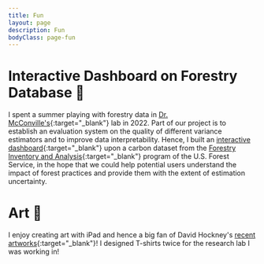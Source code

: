 ```yaml
---
title: Fun
layout: page
description: Fun
bodyClass: page-fun
---
```


# Interactive Dashboard on Forestry Database 🌳

I spent a summer playing with forestry data in [Dr. McConville's](http:///mcconville.rbind.io/){:target="_blank"} lab in 2022. Part of our project is to establish an evaluation system on the quality of different variance estimators and to improve data interpretability. Hence, I built an [interactive dashboard](https://kocyw6-jshang021.shinyapps.io/ShinyApps/){:target="_blank"} upon a carbon dataset from the [Forestry Inventory and Analysis](https://www.fia.fs.usda.gov/){:target="_blank"} program of the U.S. Forest Service, in the hope that we could help potential users understand the impact of forest practices and provide them with the extent of estimation uncertainty.


# Art 🎨

I enjoy creating art with iPad and hence a big fan of David Hockney's [recent artworks](https://www.hockney.com/index.php/works/digital/ipad){:target="_blank"}! I designed T-shirts twice for the research lab I was working in!
